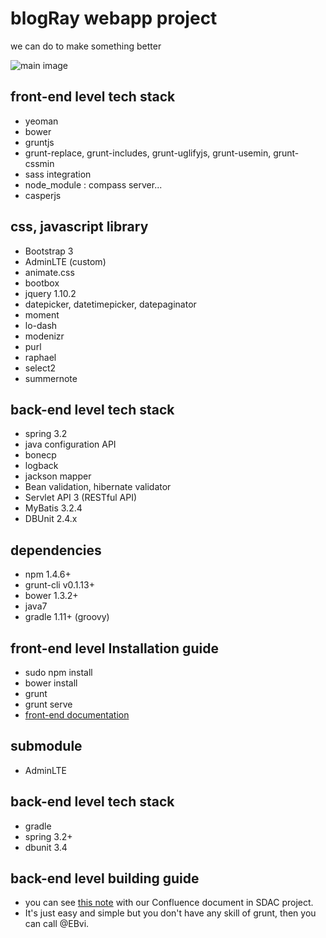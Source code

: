 # blogRay webapp project

we can do to make something better

![main image](main.png)

## front-end level tech stack

- yeoman
- bower
- gruntjs
- grunt-replace, grunt-includes, grunt-uglifyjs, grunt-usemin, grunt-cssmin
- sass integration
- node_module : compass server...
- casperjs

## css, javascript library

- Bootstrap 3
- AdminLTE (custom)
- animate.css
- bootbox
- jquery 1.10.2
- datepicker, datetimepicker, datepaginator
- moment
- lo-dash
- modenizr
- purl
- raphael
- select2
- summernote

## back-end level tech stack

- spring 3.2
- java configuration API
- bonecp
- logback
- jackson mapper
- Bean validation, hibernate validator
- Servlet API 3 (RESTful API)
- MyBatis 3.2.4
- DBUnit 2.4.x

## dependencies

- npm 1.4.6+
- grunt-cli v0.1.13+
- bower 1.3.2+
- java7
- gradle 1.11+ (groovy)

## front-end level Installation guide

- sudo npm install
- bower install
- grunt
- grunt serve
- [front-end documentation](./html/README.md)

## submodule

- AdminLTE

## back-end level tech stack

- gradle
- spring 3.2+
- dbunit 3.4

## back-end level building guide

- you can see [this note](http://confluence.sm-pro.co.kr/pages/viewpage.action?pageId=2949484) with our Confluence document in SDAC project.
- It's just easy and simple but you don't have any skill of grunt, then you can call @EBvi.